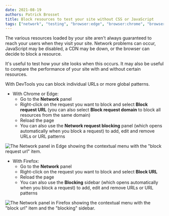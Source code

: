 ```yaml
---
date: 2021-08-19
authors: Patrick Brosset
title: Block resources to test your site without CSS or JavaScript
tags: ["network", "testing", "browser:edge", "browser:chrome", "browser:firefox"]
---
```

The various resources loaded by your site aren't always guaranteed to reach your users when they visit your site. Network problems can occur, JavaScript may be disabled, a CDN may be down, or the browser can decide to block a resource.

It's useful to test how your site looks when this occurs. It may also be useful to compare the performance of your site with and without certain resources.

With DevTools you can block individual URLs or more global patterns.

* With Chrome or Edge:
  * Go to the **Network** panel
  * Right-click on the request you want to block and select **Block request URL** (you can also select **Block request domain** to block all resources from the same domain)
  * Reload the page
  * You can also use the **Network request blocking** panel (which opens automatically when you block a request) to add, edit and remove URLs or URL patterns

![The Network panel in Edge showing the contextual menu with the "block request url" item.](../../assets/img/block-resources-1.png)

* With Firefox:
  * Go to the **Network** panel
  * Right-click on the request you want to block and select **Block URL**
  * Reload the page
  * You can also use the **Blocking** sidebar (which opens automatically when you block a request) to add, edit and remove URLs or URL patterns

![The Network panel in Firefox showing the contextual menu with the "block url" item and the "blocking" sidebar.](../../assets/img/block-resources-2.png)
